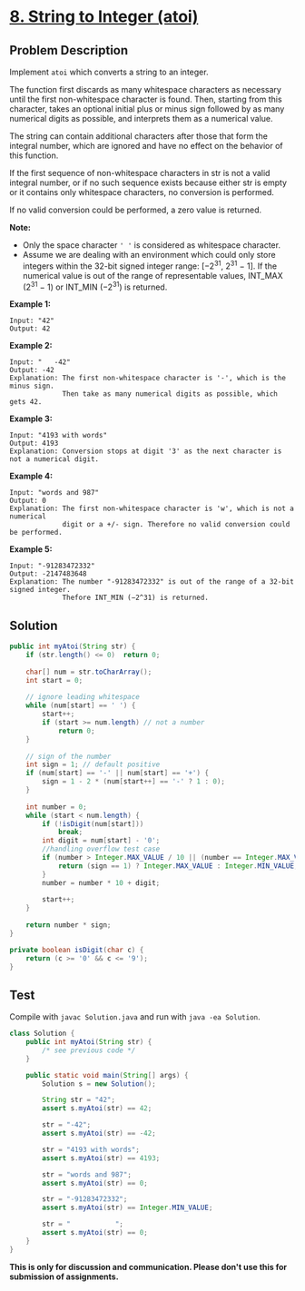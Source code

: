 # [8. String to Integer (atoi)][title]

## Problem Description

Implement `atoi` which converts a string to an integer.

The function first discards as many whitespace characters as necessary until the first non-whitespace character is found. Then, starting from this character, takes an optional initial plus or minus sign followed by as many numerical digits as possible, and interprets them as a numerical value.

The string can contain additional characters after those that form the integral number, which are ignored and have no effect on the behavior of this function.

If the first sequence of non-whitespace characters in str is not a valid integral number, or if no such sequence exists because either str is empty or it contains only whitespace characters, no conversion is performed.

If no valid conversion could be performed, a zero value is returned.

**Note:**

- Only the space character `' '` is considered as whitespace character.
- Assume we are dealing with an environment which could only store integers within the 32-bit signed integer range: [−2<sup>31</sup>,  2<sup>31</sup> − 1]. If the numerical value is out of the range of representable values, INT_MAX (2<sup>31</sup> − 1) or INT_MIN (−2<sup>31</sup>) is returned.

**Example 1:**

```
Input: "42"
Output: 42
```

**Example 2:**

```
Input: "   -42"
Output: -42
Explanation: The first non-whitespace character is '-', which is the minus sign.
             Then take as many numerical digits as possible, which gets 42.
```

**Example 3:**

```
Input: "4193 with words"
Output: 4193
Explanation: Conversion stops at digit '3' as the next character is not a numerical digit.
```

**Example 4:**

```
Input: "words and 987"
Output: 0
Explanation: The first non-whitespace character is 'w', which is not a numerical 
             digit or a +/- sign. Therefore no valid conversion could be performed.
```

**Example 5:**

```
Input: "-91283472332"
Output: -2147483648
Explanation: The number "-91283472332" is out of the range of a 32-bit signed integer.
             Thefore INT_MIN (−2^31) is returned.
```

## Solution


```java
public int myAtoi(String str) {
    if (str.length() <= 0)  return 0;
    
    char[] num = str.toCharArray();
    int start = 0;
    
    // ignore leading whitespace
    while (num[start] == ' ') {
        start++;
        if (start >= num.length) // not a number
            return 0;
    }
    
    // sign of the number
    int sign = 1; // default positive
    if (num[start] == '-' || num[start] == '+') { 
        sign = 1 - 2 * (num[start++] == '-' ? 1 : 0);
    }
    
    int number = 0;
    while (start < num.length) {
        if (!isDigit(num[start]))
            break;
        int digit = num[start] - '0';
        //handling overflow test case
        if (number > Integer.MAX_VALUE / 10 || (number == Integer.MAX_VALUE / 10 && digit > 7)) {
            return (sign == 1) ? Integer.MAX_VALUE : Integer.MIN_VALUE;
        }
        number = number * 10 + digit;
        
        start++;
    }
    
    return number * sign;
}

private boolean isDigit(char c) {
    return (c >= '0' && c <= '9');
}
```

## Test

Compile with `javac Solution.java` and run with `java -ea Solution`.

```java
class Solution {
    public int myAtoi(String str) {
        /* see previous code */
    }

    public static void main(String[] args) {
        Solution s = new Solution();

        String str = "42";
        assert s.myAtoi(str) == 42;

        str = "-42";
        assert s.myAtoi(str) == -42;

        str = "4193 with words";
        assert s.myAtoi(str) == 4193;

        str = "words and 987";
        assert s.myAtoi(str) == 0;

        str = "-91283472332";
        assert s.myAtoi(str) == Integer.MIN_VALUE;

        str = "           ";
        assert s.myAtoi(str) == 0;
    }
}
```

**This is only for discussion and communication. Please don't use this for submission of assignments.**

[title]: https://leetcode.com/problems/string-to-integer-atoi/